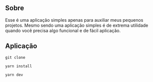 ## Sobre

Esse é uma aplicação simples apenas para auxiliar meus pequenos projetos.
Mesmo sendo uma aplicação simples é de extrema utilidade quando você precisa algo funcional e de fácil aplicação.

## Aplicação

```git clone```

```yarn install```

```yarn dev```

